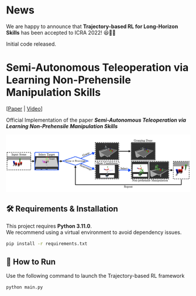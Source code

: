 # News

We are happy to announce that **Trajectory-based RL for Long-Horizon Skills** has been accepted to ICRA 2022! 😆🎉🎉

Initial code released.

# Semi-Autonomous Teleoperation via Learning Non-Prehensile Manipulation Skills

[[Paper](https://arxiv.org/pdf/2109.13081) | [Video](https://youtu.be/YoO9sUQSHR4?feature=shared)]

Official Implementation of the paper ***Semi-Autonomous Teleoperation via Learning Non-Prehensile Manipulation Skills***

![fig_overview](https://github.com/park-sangbeom/trajectory-rl/raw/main/assets/images/teleop_overview.png)

## 🛠️ Requirements & Installation

This project requires **Python 3.11.0**.  
We recommend using a virtual environment to avoid dependency issues.

```bash
pip install -r requirements.txt
```

## 🚀 How to Run

Use the following command to launch the Trajectory-based RL framework

```python
python main.py         